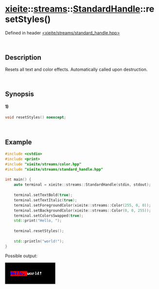 # [xieite](../../../../../xieite.md)\:\:[streams](../../../../../streams.md)\:\:[StandardHandle](../../../standard_handle.md)\:\:resetStyles\(\)
Defined in header [<xieite/streams/standard_handle.hpp>](../../../../../../include/xieite/streams/standard_handle.hpp)

&nbsp;

## Description
Resets all text and color effects. Automatically called upon destruction.

&nbsp;

## Synopsis
#### 1)
```cpp
void resetStyles() noexcept;
```

&nbsp;

## Example
```cpp
#include <cstdio>
#include <print>
#include "xieite/streams/color.hpp"
#include "xieite/streams/standard_handle.hpp"

int main() {
    auto terminal = xieite::streams::StandardHandle(stdin, stdout);

    terminal.setTextBold(true);
    terminal.setTextItalic(true);
    terminal.setForegroundColor(xieite::streams::Color(255, 0, 0));
    terminal.setBackgroundColor(xieite::streams::Color(0, 0, 255));
    terminal.setColorsSwapped(true);
    std::print("Hello, ");

    terminal.resetStyles();

    std::println("world!");
}
```
Possible output:

![image](./reset_styles.png)
